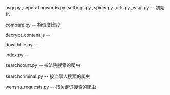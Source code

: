 asgi.py ,seperatingwords.py ,settings.py ,spider.py ,urls.py ,wsgi.py --  初始化

compare.py -- 相似度比较

decrypt_content.js -- 

dowithfile.py -- 

index.py -- 

searchcourt.py -- 按法院搜索的爬虫

searchcriminal.py -- 按当事人搜索的爬虫

wenshu_requests.py -- 按关键词搜索的爬虫


